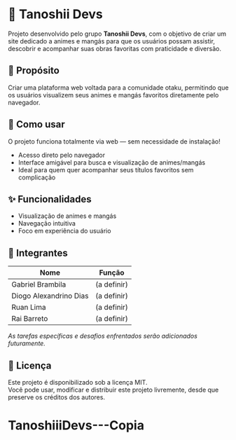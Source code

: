 # 🌸 Tanoshii Devs

Projeto desenvolvido pelo grupo **Tanoshii Devs**, com o objetivo de criar um site dedicado a animes e mangás para que os usuários possam assistir, descobrir e acompanhar suas obras favoritas com praticidade e diversão.

## 🧠 Propósito

Criar uma plataforma web voltada para a comunidade otaku, permitindo que os usuários visualizem seus animes e mangás favoritos diretamente pelo navegador.


## 🚀 Como usar

O projeto funciona totalmente via web — sem necessidade de instalação!

- Acesso direto pelo navegador  
- Interface amigável para busca e visualização de animes/mangás  
- Ideal para quem quer acompanhar seus títulos favoritos sem complicação

## ✨ Funcionalidades

- Visualização de animes e mangás
- Navegação intuitiva
- Foco em experiência do usuário

## 👥 Integrantes

| Nome                    | Função                                |
|-------------------------|----------------------------------------|
| Gabriel Brambila        | (a definir)                            |
| Diogo Alexandrino Dias  | (a definir)                            |
| Ruan Lima               | (a definir)                            |
| Rai Barreto             | (a definir)                            |

_As tarefas específicas e desafios enfrentados serão adicionados futuramente._

## 📄 Licença

Este projeto é disponibilizado sob a licença MIT.  
Você pode usar, modificar e distribuir este projeto livremente, desde que preserve os créditos dos autores.

# TanoshiiiDevs---Copia
